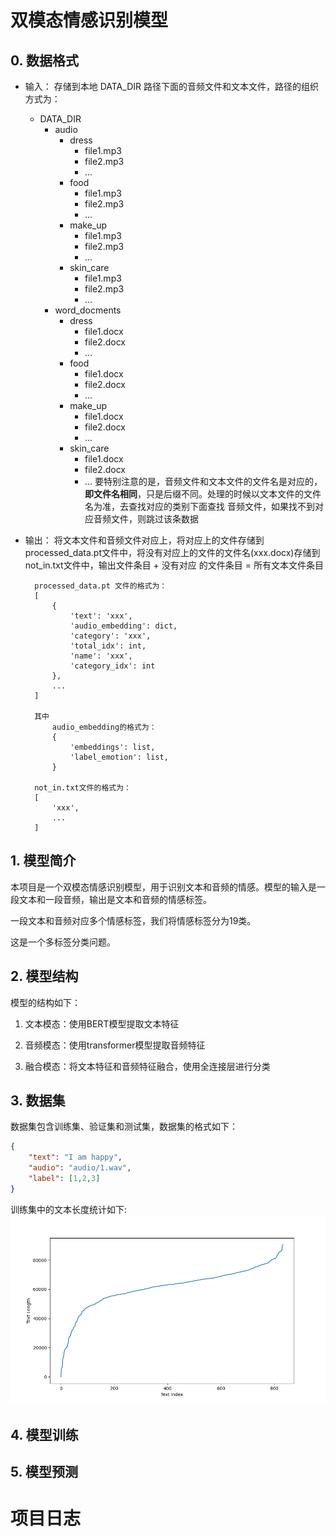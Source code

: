 # 双模态情感识别模型

## 0. 数据格式

+ 输入：
    存储到本地 DATA_DIR 路径下面的音频文件和文本文件，路径的组织方式为：
    - DATA_DIR
        - audio
            - dress
                - file1.mp3
                - file2.mp3
                - ...
            - food
                - file1.mp3
                - file2.mp3
                - ...
            - make_up
                - file1.mp3
                - file2.mp3
                - ...
            - skin_care
                - file1.mp3
                - file2.mp3
                - ...
        - word_docments
            - dress
                - file1.docx
                - file2.docx
                - ...
            - food
                - file1.docx
                - file2.docx
                - ...
            - make_up
                - file1.docx
                - file2.docx
                - ...
            - skin_care
                - file1.docx
                - file2.docx
                - ...
    要特别注意的是，音频文件和文本文件的文件名是对应的，**即文件名相同**，只是后缀不同。处理的时候以文本文件的文件名为准，去查找对应的类别下面查找
    音频文件，如果找不到对应音频文件，则跳过该条数据
+ 输出：
    将文本文件和音频文件对应上，将对应上的文件存储到processed_data.pt文件中，将没有对应上的文件的文件名(xxx.docx)存储到not_in.txt文件中，输出文件条目 + 没有对应
    的文件条目 = 所有文本文件条目
    
    
        processed_data.pt 文件的格式为：
        [
            {
                'text': 'xxx', 
                'audio_embedding': dict,
                'category': 'xxx',
                'total_idx': int,
                'name': 'xxx',
                'category_idx': int
            },
            ...
        ]
       
        其中
            audio_embedding的格式为：
            {
                'embeddings': list,
                'label_emotion': list, 
            }

        not_in.txt文件的格式为：
        [
            'xxx',
            ...
        ]



## 1. 模型简介

本项目是一个双模态情感识别模型，用于识别文本和音频的情感。模型的输入是一段文本和一段音频，输出是文本和音频的情感标签。

一段文本和音频对应多个情感标签，我们将情感标签分为19类。

这是一个多标签分类问题。

## 2. 模型结构

模型的结构如下：

1. 文本模态：使用BERT模型提取文本特征

2. 音频模态：使用transformer模型提取音频特征

3. 融合模态：将文本特征和音频特征融合，使用全连接层进行分类

## 3. 数据集

数据集包含训练集、验证集和测试集，数据集的格式如下：

```json
{
    "text": "I am happy",
    "audio": "audio/1.wav",
    "label": [1,2,3]
}
```

训练集中的文本长度统计如下:
![text_length](./images/text_length_distribution.png)


## 4. 模型训练

## 5. 模型预测

# 项目日志

## 


